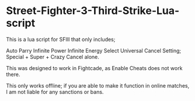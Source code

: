 # Street-Fighter-3-Third-Strike-Lua-script
This is a lua script for SFIII that only includes;

Auto Parry 
Infinite Power 
Infinite Energy
Select Universal Cancel Setting; Special + Super + Crazy Cancel alone.

This was designed to work in Fightcade, as Enable Cheats does not work there.

This only works offline; if you are able to make it function in online matches, I am not liable for any sanctions or bans.

